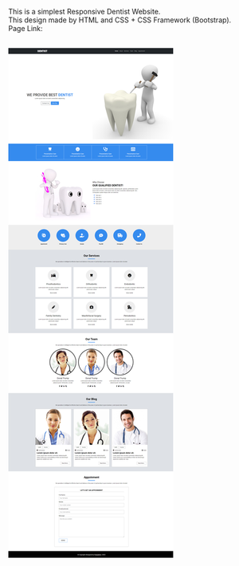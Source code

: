 This is a simplest Responsive Dentist Website.<br/>
This design made by HTML and CSS + CSS Framework (Bootstrap).<br/>
Page Link: <a href="https://iamrokibul.github.io/Project-Dentist/" target="_blank"></a>
<br/><br/>
<div>
<img src="assets/images/minimal-dentist-webpage-design.png" alt="Dentist Website">
</div>
